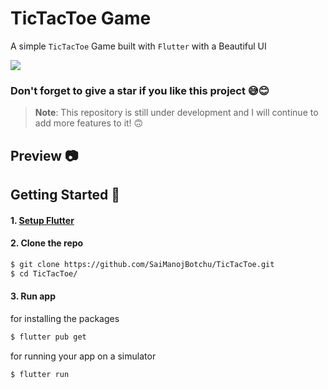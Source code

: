 # TicTacToe Game

A simple `TicTacToe` Game built with `Flutter` with a Beautiful UI 

![](https://img.shields.io/badge/TicTacToe-🎮-1EAEDB.svg)

### Don't forget to give a star if you like this project 😅😊

> **Note**: This repository is still under development and I will continue to add more features to it! 🙃


## Preview 📷


## Getting Started 🚀

#### 1. [Setup Flutter](https://flutter.io/setup/)

#### 2. Clone the repo

```sh
$ git clone https://github.com/SaiManojBotchu/TicTacToe.git
$ cd TicTacToe/
```

#### 3. Run app
for installing the packages
```sh
$ flutter pub get
```
for running your app on a simulator

```sh
$ flutter run
```
